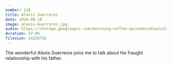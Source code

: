 ```yaml
---
number: 118
title: Alexis Guerreros
date: 2016-08-18
image: Alexis-Guerreros.jpg
audio: https://storage.googleapis.com/mourning-coffee-episodes/Alexis%20Guerreros%20Release.mp3
duration: 47:06
filesize: 54226792
---
```


The wonderful Alexis Guerreros joins me to talk about his fraught relationship with his father.

